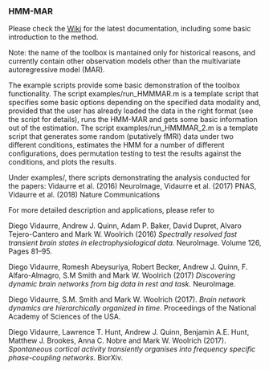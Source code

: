 ### HMM-MAR

Please check the [Wiki](https://github.com/OHBA-analysis/HMM-MAR/wiki) for the latest documentation, including some basic introduction to the method. 

Note: the name of the toolbox is mantained only for historical reasons, and currently contain other observation models other than the multivariate autoregressive model (MAR). 

The example scripts provide some basic demonstration of the toolbox functionality. The script examples/run_HMMMAR.m is a template script that specifies some basic options depending on the specified data modality and, provided that the user has already loaded the data in the right format (see the script for details), runs the HMM-MAR and gets some basic information out of the estimation. The script examples/run_HMMMAR_2.m is a template script that generates some random (putatively fMRI) data under two different conditions, estimates the HMM for a number of different configurations, does permutation testing to test the results against the conditions, and plots the results. 

Under examples/, there scripts demonstrating the analysis conducted for the papers: Vidaurre et al. (2016) NeuroImage, Vidaurre et al. (2017) PNAS, Vidaurre et al. (2018) Nature Communications

For more detailed description and applications, please refer to 

Diego Vidaurre, Andrew J. Quinn, Adam P. Baker, David Dupret, Alvaro Tejero-Cantero and Mark W. Woolrich (2016) _Spectrally resolved fast transient brain states in electrophysiological data._ NeuroImage. Volume 126, Pages 81–95.

Diego Vidaurre, Romesh Abeysuriya, Robert Becker, Andrew J. Quinn, F. Alfaro-Almagro, S.M Smith and Mark W. Woolrich (2017) _Discovering dynamic brain networks from big data in rest and task._ NeuroImage.    

Diego Vidaurre, S.M. Smith and Mark W. Woolrich (2017). _Brain network dynamics are hierarchically organized in time_. Proceedings of the National Academy of Sciences of the USA.

Diego Vidaurre, Lawrence T. Hunt, Andrew J. Quinn, Benjamin A.E. Hunt, Matthew J. Brookes, Anna C. Nobre and Mark W. Woolrich (2017). _Spontaneous cortical activity transiently organises into frequency specific phase-coupling networks_. BiorXiv.

